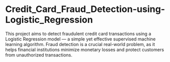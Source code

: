 # Credit_Card_Fraud_Detection-using-Logistic_Regression
This project aims to detect fraudulent credit card transactions using a Logistic Regression model — a simple yet effective supervised machine learning algorithm. Fraud detection is a crucial real-world problem, as it helps financial institutions minimize monetary losses and protect customers from unauthorized transactions.

